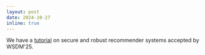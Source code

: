 ```yaml
---
layout: post
date: 2024-10-27
inline: true
---
```


We have a [tutorial](https://secure-robust-recsys.github.io/) on secure and robust recommender systems accepted by WSDM'25.
